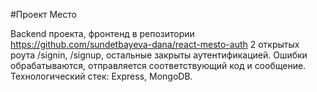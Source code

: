 #Проект Место

Backend проекта, фронтенд в репозитории https://github.com/sundetbayeva-dana/react-mesto-auth
2 открытых роута /signin, /signup, остальные закрыты аутентификацией. Ошибки обрабатываются, отправляется соответствующий код и сообщение.
Технологический стек: Express, MongoDB.

